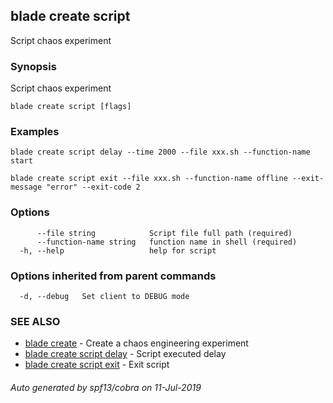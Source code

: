 ## blade create script

Script chaos experiment

### Synopsis

Script chaos experiment

```
blade create script [flags]
```

### Examples

```
blade create script delay --time 2000 --file xxx.sh --function-name start

blade create script exit --file xxx.sh --function-name offline --exit-message "error" --exit-code 2
```

### Options

```
      --file string            Script file full path (required)
      --function-name string   function name in shell (required)
  -h, --help                   help for script
```

### Options inherited from parent commands

```
  -d, --debug   Set client to DEBUG mode
```

### SEE ALSO

* [blade create](blade_create.md)	 - Create a chaos engineering experiment
* [blade create script delay](blade_create_script_delay.md)	 - Script executed delay
* [blade create script exit](blade_create_script_exit.md)	 - Exit script

###### Auto generated by spf13/cobra on 11-Jul-2019
